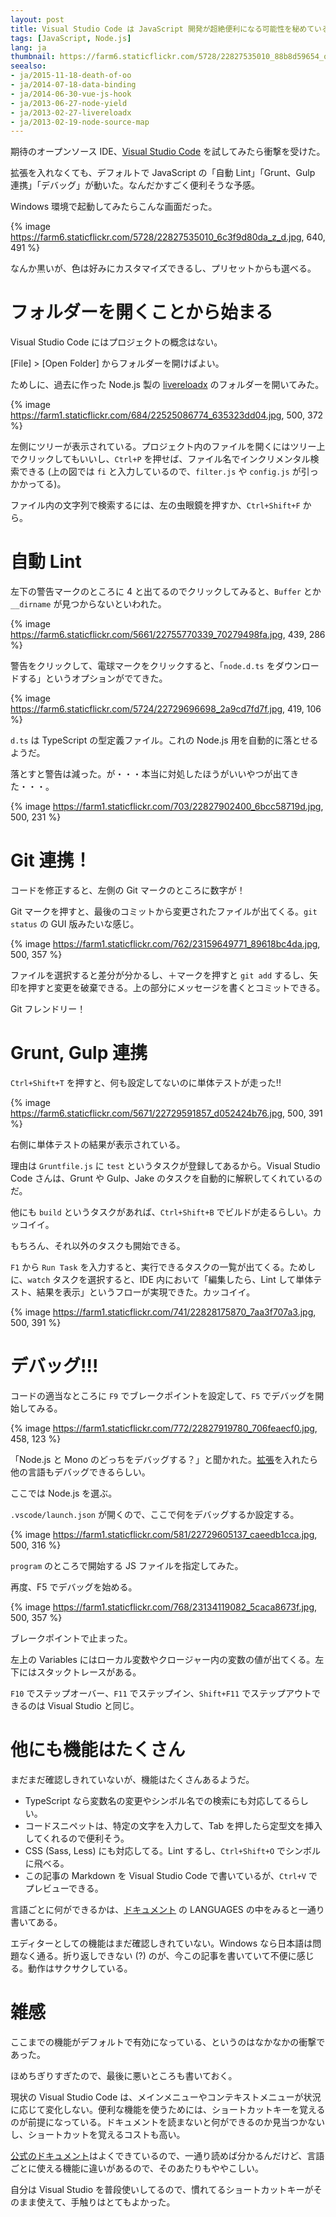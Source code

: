 ```yaml
---
layout: post
title: Visual Studio Code は JavaScript 開発が超絶便利になる可能性を秘めている！
tags: [JavaScript, Node.js] 
lang: ja
thumbnail: https://farm6.staticflickr.com/5728/22827535010_88b8d59654_o_d.png
seealso:
- ja/2015-11-18-death-of-oo
- ja/2014-07-18-data-binding
- ja/2014-06-30-vue-js-hook
- ja/2013-06-27-node-yield
- ja/2013-02-27-livereloadx
- ja/2013-02-19-node-source-map
---
```

期待のオープンソース IDE、[Visual Studio Code](https://code.visualstudio.com/) を試してみたら衝撃を受けた。

拡張を入れなくても、デフォルトで JavaScript の「自動 Lint」「Grunt、Gulp 連携」「デバッグ」が動いた。なんだかすごく便利そうな予感。

Windows 環境で起動してみたらこんな画面だった。

{% image https://farm6.staticflickr.com/5728/22827535010_6c3f9d80da_z_d.jpg, 640, 491 %}

なんか黒いが、色は好みにカスタマイズできるし、プリセットからも選べる。

フォルダーを開くことから始まる
==============================

Visual Studio Code にはプロジェクトの概念はない。

[File] > [Open Folder] からフォルダーを開けばよい。

ためしに、過去に作った Node.js 製の [livereloadx](https://github.com/nitoyon/livereloadx) のフォルダーを開いてみた。

{% image https://farm1.staticflickr.com/684/22525086774_635323dd04.jpg, 500, 372 %}

左側にツリーが表示されている。プロジェクト内のファイルを開くにはツリー上でクリックしてもいいし、`Ctrl+P` を押せば、ファイル名でインクリメンタル検索できる (上の図では `fi` と入力しているので、`filter.js` や `config.js` が引っかかってる)。

ファイル内の文字列で検索するには、左の虫眼鏡を押すか、`Ctrl+Shift+F` から。


自動 Lint
=========

左下の警告マークのところに 4 と出てるのでクリックしてみると、`Buffer` とか `__dirname` が見つからないといわれた。

{% image https://farm6.staticflickr.com/5661/22755770339_70279498fa.jpg, 439, 286 %}

警告をクリックして、電球マークをクリックすると、「`node.d.ts` をダウンロードする」というオプションがでてきた。

{% image https://farm6.staticflickr.com/5724/22729696698_2a9cd7fd7f.jpg, 419, 106 %}

`d.ts` は TypeScript の型定義ファイル。これの Node.js 用を自動的に落とせるようだ。

落とすと警告は減った。が・・・本当に対処したほうがいいやつが出てきた・・・。

{% image https://farm1.staticflickr.com/703/22827902400_6bcc58719d.jpg, 500, 231 %}


Git 連携！
==========

コードを修正すると、左側の Git マークのところに数字が！

Git マークを押すと、最後のコミットから変更されたファイルが出てくる。`git status` の GUI 版みたいな感じ。

{% image https://farm1.staticflickr.com/762/23159649771_89618bc4da.jpg, 500, 357 %}

ファイルを選択すると差分が分かるし、＋マークを押すと `git add` するし、矢印を押すと変更を破棄できる。上の部分にメッセージを書くとコミットできる。

Git フレンドリー！


Grunt, Gulp 連携
================

`Ctrl+Shift+T` を押すと、何も設定してないのに単体テストが走った!!

{% image https://farm6.staticflickr.com/5671/22729591857_d052424b76.jpg, 500, 391 %}

右側に単体テストの結果が表示されている。

理由は `Gruntfile.js` に `test` というタスクが登録してあるから。Visual Studio Code さんは、Grunt や Gulp、Jake のタスクを自動的に解釈してくれているのだ。

他にも `build` というタスクがあれば、`Ctrl+Shift+B` でビルドが走るらしい。カッコイイ。

もちろん、それ以外のタスクも開始できる。

`F1` から `Run Task` を入力すると、実行できるタスクの一覧が出てくる。ためしに、`watch` タスクを選択すると、IDE 内において「編集したら、Lint して単体テスト、結果を表示」というフローが実現できた。カッコイイ。

{% image https://farm1.staticflickr.com/741/22828175870_7aa3f707a3.jpg, 500, 391 %}

デバッグ!!!
===========

コードの適当なところに `F9` でブレークポイントを設定して、`F5` でデバッグを開始してみる。

{% image https://farm1.staticflickr.com/772/22827919780_706feaecf0.jpg, 458, 123 %}

「Node.js と Mono のどっちをデバッグする？」と聞かれた。[拡張](https://marketplace.visualstudio.com/vscode/Debuggers)を入れたら他の言語もデバッグできるらしい。

ここでは Node.js を選ぶ。

`.vscode/launch.json` が開くので、ここで何をデバッグするか設定する。

{% image https://farm1.staticflickr.com/581/22729605137_caeedb1cca.jpg, 500, 316 %}

`program` のところで開始する JS ファイルを指定してみた。

再度、F5 でデバッグを始める。

{% image https://farm1.staticflickr.com/768/23134119082_5caca8673f.jpg, 500, 357 %}

ブレークポイントで止まった。

左上の Variables にはローカル変数やクロージャー内の変数の値が出てくる。左下にはスタックトレースがある。

`F10` でステップオーバー、`F11` でステップイン、`Shift+F11` でステップアウトできるのは Visual Studio と同じ。


他にも機能はたくさん
====================

まだまだ確認しきれていないが、機能はたくさんあるようだ。

* TypeScript なら変数名の変更やシンボル名での検索にも対応してるらしい。
* コードスニペットは、特定の文字を入力して、Tab を押したら定型文を挿入してくれるので便利そう。
* CSS (Sass, Less) にも対応してる。Lint するし、`Ctrl+Shift+O` でシンボルに飛べる。
* この記事の Markdown を Visual Studio Code で書いているが、`Ctrl+V` でプレビューできる。

言語ごとに何ができるかは、[ドキュメント](https://code.visualstudio.com/docs/languages/overview) の LANGUAGES の中をみると一通り書いてある。

エディターとしての機能はまだ確認しきれていない。Windows なら日本語は問題なく通る。折り返しできない (?) のが、今この記事を書いていて不便に感じる。動作はサクサクしている。


雑感
====

ここまでの機能がデフォルトで有効になっている、というのはなかなかの衝撃であった。

ほめちぎりすぎたので、最後に悪いところも書いておく。

現状の Visual Studio Code は、メインメニューやコンテキストメニューが状況に応じて変化しない。便利な機能を使うためには、ショートカットキーを覚えるのが前提になっている。ドキュメントを読まないと何ができるのか見当つかないし、ショートカットを覚えるコストも高い。

[公式のドキュメント](https://code.visualstudio.com/docs/)はよくできているので、一通り読めば分かるんだけど、言語ごとに使える機能に違いがあるので、そのあたりもややこしい。
	
自分は Visual Studio を普段使いしてるので、慣れてるショートカットキーがそのまま使えて、手触りはとてもよかった。
